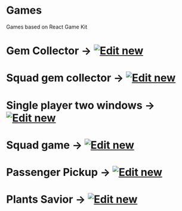 # Games
Games based on React Game Kit

# Gem Collector -> [![Edit new](https://codesandbox.io/static/img/play-codesandbox.svg)](https://codesandbox.io/s/github/NUS-ALSET/games/tree/master/src/gemCollector)
# Squad gem collector -> [![Edit new](https://codesandbox.io/static/img/play-codesandbox.svg)](https://codesandbox.io/s/github/NUS-ALSET/games/tree/master/src/squadGemCollector)
# Single player two windows -> [![Edit new](https://codesandbox.io/static/img/play-codesandbox.svg)](https://codesandbox.io/s/github/NUS-ALSET/games/tree/master/src/singlePlayerTwoWindows)
# Squad game -> [![Edit new](https://codesandbox.io/static/img/play-codesandbox.svg)](https://codesandbox.io/s/github/NUS-ALSET/games/tree/master/src/squadGame)
# Passenger Pickup -> [![Edit new](https://codesandbox.io/static/img/play-codesandbox.svg)](https://codesandbox.io/s/github/NUS-ALSET/games/tree/master/src/passengerPickup)
# Plants Savior -> [![Edit new](https://codesandbox.io/static/img/play-codesandbox.svg)](https://codesandbox.io/s/github/NUS-ALSET/games/tree/master/src/plantSavior)